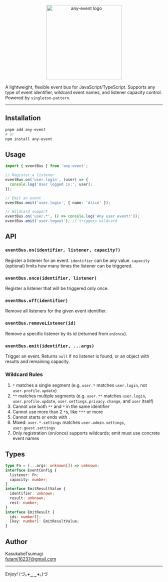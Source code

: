 <p align="center">
  <img src="https://github.com/baendlorel/any-event/releases/download/assets/any-event.png" alt="any-event logo" width="240" />
</p>

A lightweight, flexible event bus for JavaScript/TypeScript. Supports any type of event identifier, wildcard event names, and listener capacity control. Powered by `singleton-pattern`.

---

## Installation

```bash
pnpm add any-event
# or
npm install any-event
```

## Usage

```ts
import { eventBus } from 'any-event';

// Register a listener
eventBus.on('user.login', (user) => {
  console.log('User logged in:', user);
});

// Emit an event
eventBus.emit('user.login', { name: 'Alice' });

// Wildcard support
eventBus.on('user.*', () => console.log('Any user event!'));
eventBus.emit('user.logout'); // triggers wildcard
```

## API

### `eventBus.on(identifier, listener, capacity?)`

Register a listener for an event. `identifier` can be any value. `capacity` (optional) limits how many times the listener can be triggered.

### `eventBus.once(identifier, listener)`

Register a listener that will be triggered only once.

### `eventBus.off(identifier)`

Remove all listeners for the given event identifier.

### `eventBus.removeListener(id)`

Remove a specific listener by its id (returned from `on`/`once`).

### `eventBus.emit(identifier, ...args)`

Trigger an event. Returns `null` if no listener is found, or an object with results and remaining capacity.

### Wildcard Rules

1. `*` matches a single segment (e.g. `user.*` matches `user.login`, not `user.profile.update`)
2. `**` matches multiple segments (e.g. `user.**` matches `user.login`, `user.profile.update`, `user.settings.privacy.change`, and `user` itself)
3. Cannot use both `**` and `*` in the same identifier
4. Cannot use more than 2 `*`s, like `***` or more
5. Cannot starts or ends with `.`
6. Mixed: `user.*.settings` matches `user.admin.settings`, `user.guest.settings`
7. Only registration (on/once) supports wildcards; emit must use concrete event names

## Types

```ts
type Fn = (...args: unknown[]) => unknown;
interface EventConfig {
  listener: Fn;
  capacity: number;
}
interface EmitResultValue {
  identifier: unknown;
  result: unknown;
  rest: number;
}
interface EmitResult {
  ids: number[];
  [key: number]: EmitResultValue;
}
```

## Author

KasukabeTsumugi  
futami16237@gmail.com

---

Enjoy! (づ｡◕‿‿◕｡)づ
